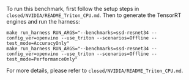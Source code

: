 To run this benchmark, first follow the setup steps in `closed/NVIDIA/README_Triton_CPU.md`. Then to generate the TensorRT engines and run the harness:

```
make run_harness RUN_ARGS="--benchmarks=ssd-resnet34 --config_ver=openvino --use_triton --scenarios=Offline --test_mode=AccuracyOnly"
make run_harness RUN_ARGS="--benchmarks=ssd-resnet34 --config_ver=openvino --use_triton --scenarios=Offline --test_mode=PerformanceOnly"
```

For more details, please refer to `closed/NVIDIA/README_Triton_CPU.md`.
